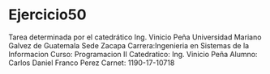 # Ejercicio50
Tarea determinada por el catedrático Ing. Vinicio Peña 
Universidad Mariano Galvez de Guatemala Sede Zacapa
Carrera:Ingenieria en Sistemas de la Informacion
Curso: Programacion II
Catedratico: Ing. Vinicio Peña
Alumno: Carlos Daniel Franco Perez
Carnet: 1190-17-10718
